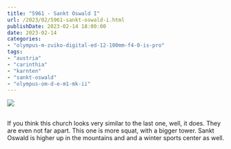 ```yaml
---
title: "5961 - Sankt Oswald I"
url: /2023/02/5961-sankt-oswald-i.html
publishDate: 2023-02-14 18:00:00
date: 2023-02-14
categories:
- "olympus-m-zuiko-digital-ed-12-100mm-f4-0-is-pro"
tags:
- "austria"
- "carinthia"
- "karnten"
- "sankt-oswald"
- "olympus-om-d-e-m1-mk-ii"
---
```

<div class="container">
<div class="center"><a target="_blank" href="https://d25zfm9zpd7gm5.cloudfront.net/1200x1200/2019/20190928_133138_lr.jpg"><img class="webfeedsFeaturedVisual" src="https://d25zfm9zpd7gm5.cloudfront.net/0600x0600/2019/20190928_133138_lr.jpg" /></a></div>
</div>
<br />

If you think this church looks very similar to the last one,
well, it does. They are even not far apart. This one is more
squat, with a bigger tower. Sankt Oswald is higher up in the
mountains and and a winter sports center as well.
